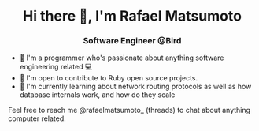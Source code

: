 <h1 align="center">Hi there 👋, I'm Rafael Matsumoto</h1>
<h3 align="center">Software Engineer @Bird</h3>

- 📄 I'm a programmer who's passionate about anything software engineering related 💻
- 🤝 I'm open to contribute to Ruby open source projects.
- 🌱 I'm currently learning about network routing protocols as well as how database internals work, and how do they scale

Feel free to reach me @rafaelmatsumoto_ (threads) to chat about anything computer related.
